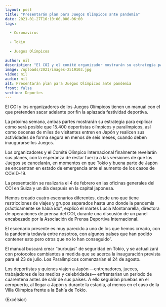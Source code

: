 ```yaml
---
layout: post
title: "Presentarán plan para Juegos Olímpicos ante pandemia"
date: 2021-01-27T16:10:00.000-06:00
tags:
  
  - Coronavirus
  
  - Tokio
  
  - Juegos Olímpicos
  
author: nil
description: "El COI y el comité organizador mostrarán su estrategia para explicar cómo será posible que se realicen las actividades de la justa de forma segura"
image: /uploads/2021/images-2519103.jpg
video: nil
audio: nil
alt: Presentarán plan para Juegos Olímpicos ante pandemia
front: false
section: Deportes
---
```


El COI y los organizadores de los Juegos Olímpicos tienen un manual con el que pretenden sacar adelante por fin la aplazada festividad deportiva.

La próxima semana, ambas partes mostrarán su estrategia para explicar cómo será posible que 15.400 deportistas olímpicos y paralímpicos, así como decenas de miles de visitantes entren en Japón y realicen sus actividades de forma segura en menos de seis meses, cuando deben inaugurarse los Juegos.

Los organizadores y el Comité Olímpico Internacional finalmente revelarán sus planes, con la esperanza de restar fuerza a las versiones de que los Juegos se cancelarán, en momentos en que Tokio y buena parte de Japón se encuentran en estado de emergencia ante el aumento de los casos de COVID-19.

La presentación se realizaría el 4 de febrero en las oficinas generales del COI en Suiza y un día después en la capital japonesa.

Hemos creado cuatro escenarios diferentes, desde uno que tiene restricciones de viajes y grupos separados hasta uno donde la pandemia prácticamente se había ido”, explicó el martes Lucia Montanarella, directora de operaciones de prensa del COI, durante una discusión de un panel encabezado por la Asociación de Prensa Deportiva Internacional.

El escenario presente es muy parecido a uno de los que hemos creado, con la pandemia todavía entre nosotros, con algunos países que han podido contener esto pero otros que no lo han conseguido”.

El manual buscará crear “burbujas” de seguridad en Tokio, y se actualizará con protocolos cambiantes a medida que se acerca la inauguración prevista para el 23 de julio. Los Paralímpicos comenzarían el 24 de agosto.

Los deportistas y quienes viajen a Japón —entrenadores, jueces, trabajadores de los medios y celebridades— enfrentarían un periodo de cuarentena antes de salir de sus países. A ello seguirían pruebas en el aeropuerto, al llegar a Japón y durante la estadía, al menos en el caso de la Villa Olímpica frente a la Bahía de Tokio.

(Excélsior)